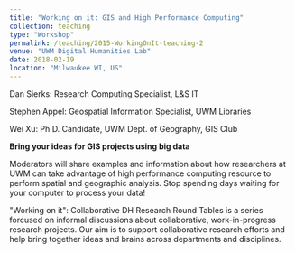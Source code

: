 ```yaml
---
title: "Working on it: GIS and High Performance Computing"
collection: teaching
type: "Workshop"
permalink: /teaching/2015-WorkingOnIt-teaching-2
venue: "UWM Digital Humanities Lab"
date: 2018-02-19
location: "Milwaukee WI, US"
---
```


Dan Sierks: Research Computing Specialist, L&S IT

Stephen Appel: Geospatial Information Specialist, UWM Libraries

Wei Xu: Ph.D. Candidate, UWM Dept. of Geography, GIS Club
<br>

**Bring your ideas for GIS projects using big data**

Moderators will share examples and information about how researchers at UWM can take advantage of high performance computing resource to perform spatial and geographic analysis. Stop spending days waiting for your computer to process your data!

"Working on it": Collaborative DH Research Round Tables is a series forcused on informal discussions about collaborative, work-in-progress
research projects.
Our aim is to support collaborative research efforts and help bring together ideas and brains across departments and disciplines.
